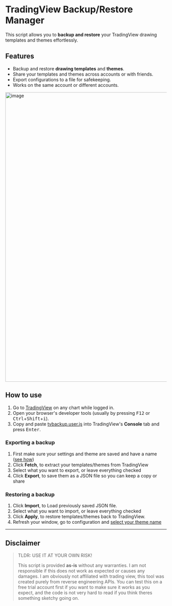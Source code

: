 # TradingView Backup/Restore Manager

This script allows you to **backup and restore** your TradingView drawing templates and themes effortlessly.

## Features
- Backup and restore **drawing templates** and **themes**.
- Share your templates and themes across accounts or with friends.
- Export configurations to a file for safekeeping.
- Works on the same account or different accounts.
  
<img width="901" alt="image" src="https://github.com/user-attachments/assets/f05207d9-f56a-404d-a4f8-676dc7c5618e" />

## How to use
1. Go to [TradingView](https://www.tradingview.com/chart/) on any chart while logged in.
2. Open your browser's developer tools (usually by pressing <kbd>F12</kbd> or <kbd>Ctrl</kbd>+<kbd>Shift</kbd>+<kbd>i</kbd>).
3. Copy and paste [tvbackup.user.js](https://github.com/victornpb/tradingview-backup/raw/refs/heads/main/tvbackup.user.js) into TradingView's **Console** tab and press <kbd>Enter</kbd>.

### Exporting a backup 
   1. First make sure your settings and theme are saved and have a name ([see how](https://github.com/user-attachments/assets/d88b97ae-b291-4dfa-a3b3-1d3f50c5aa4f))
   2. Click **Fetch**, to extract your templates/themes from TradingView
   3. Select what you want to export, or leave everything checked
   4. Click **Export**, to save them as a JSON file so you can keep a copy or share

### Restoring a backup
   1. Click **Import**, to Load previously saved JSON file.
   2. Select what you want to import, or leave everything checked
   3. Click **Apply**, to restore templates/themes back to TradingView.
   4. Refresh your window, go to configuration and [select your theme name](https://github.com/user-attachments/assets/9074a943-dead-4cae-8fd8-4e45a8cddb9f)

----

## Disclaimer

> TLDR: USE IT AT YOUR OWN RISK!
> 
> This script is provided **as-is** without any warranties. I am not responsible if this does not work as expected or causes any damages.
> I am obviously not affiliated with trading view, this tool was created purely from reverse engineering APIs.
> You can test this on a free trial account first if you want to make sure it works as you expect, and the code is not very hard to read if you think theres something sketchy going on.
